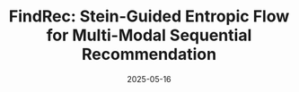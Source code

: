 ---
title: "FindRec: Stein-Guided Entropic Flow for Multi-Modal Sequential Recommendation"
collection: publications
category: conferences
permalink: /publication/findrec
excerpt: 'Published in KDD 2025 (CCF-A). A novel framework for multi-modal recommendation.'
date: 2025-05-16
# venue: "Conference Papers"
venue: 'Proceedings of the 31st ACM SIGKDD Conference on Knowledge Discovery and Data mining (KDD &apos;25)'
paperurl: 'https://arxiv.org/abs/2507.04651' # <--- 替换成真实的链接
citation: "Maolin Wang*, Yutian Xiao*, <strong>Binhao Wang*</strong>, Sheng Zhang, et al. (2025). &quot;FindRec: Stein-Guided Entropic Flow for Multi-Modal Sequential Recommendation.&quot; <i>KDD &apos;25</i>."
---